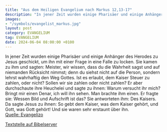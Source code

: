 ```yaml
---
title: "Aus dem Heiligen Evangelium nach Markus 12,13-17"
description: "In jener Zeit wurden einige Pharisäer und einige Anhänger des Herodes zu Jesus geschickt, um ihn mit einer Frage in eine Falle zu locken. Sie kamen zu ihm und sagten: Meister, wir wissen, dass du die Wahrheit sagst und auf niemanden Rücksicht nimmst; denn du siehst nicht auf die ...."
images:
- "/symbols/evangelist_markus.jpg"
layout: post
category: EVANGELIUM
tag: EVANGELIUM
date: 2024-06-04 08:00:00 +0100
---
```

In jener Zeit wurden einige Pharisäer und einige Anhänger des Herodes zu Jesus geschickt, um ihn mit einer Frage in eine Falle zu locken.
Sie kamen zu ihm und sagten: Meister, wir wissen, dass du die Wahrheit sagst und auf niemanden Rücksicht nimmst; denn du siehst nicht auf die Person, sondern lehrst wahrhaftig den Weg Gottes.<!--more--> Ist es erlaubt, dem Kaiser Steuer zu zahlen, oder nicht? Sollen wir sie zahlen oder nicht zahlen?
Er aber durchschaute ihre Heuchelei und sagte zu ihnen: Warum versucht ihr mich? Bringt mir einen Denar, ich will ihn sehen.
Man brachte ihm einen. Er fragte sie: Wessen Bild und Aufschrift ist das? Sie antworteten ihm: Des Kaisers.
Da sagte Jesus zu ihnen: So gebt dem Kaiser, was dem Kaiser gehört, und Gott, was Gott gehört! Und sie waren sehr erstaunt über ihn.<br>
[Quelle: Evangelizo](https://evangeliumtagfuertag.org/DE/gospel)

[Textstelle auf Bibelserver](https://www.bibleserver.com/EU/Markus12,13-17)

